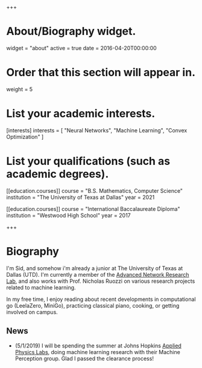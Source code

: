 +++
# About/Biography widget.
widget = "about"
active = true
date = 2016-04-20T00:00:00

# Order that this section will appear in.
weight = 5

# List your academic interests.
[interests]
  interests = [
    "Neural Networks",
    "Machine Learning",
    "Convex Optimization"
  ]

# List your qualifications (such as academic degrees).
[[education.courses]]
  course = "B.S. Mathematics, Computer Science"
  institution = "The University of Texas at Dallas"
  year = 2021

[[education.courses]]
  course = "International Baccalaureate Diploma"
  institution = "Westwood High School"
  year = 2017
 
+++

# **Biography**

I'm Sid, and somehow i'm already a junior at The University of Texas at Dallas (UTD). I'm currently a member of the [Advanced Network Research Lab](https://anrlutdallas.github.io/), and also works with Prof. Nicholas Ruozzi on various research projects related to machine learning. 

In my free time, I enjoy reading about recent developments in computational go (LeelaZero, MiniGo), practicing classical piano, cooking, or getting involved on campus.


## **News**
* (5/1/2019) I will be spending the summer at Johns Hopkins [Applied Physics Labs](https://www.jhuapl.edu/), doing machine learning research with their Machine Perception group. Glad I passed the clearance process!
